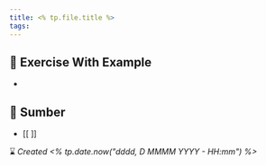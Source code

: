 ```yaml
---
title: <% tp.file.title %>
tags:
---
```

## 💪 Exercise With Example
- 


## 🔗 Sumber
- [[ ]]

⌛ *Created <% tp.date.now("dddd, D MMMM YYYY - HH:mm") %>*